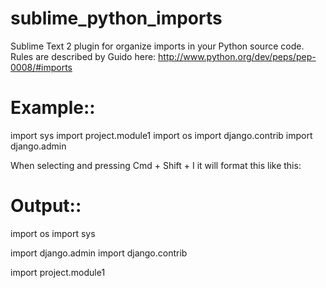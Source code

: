 sublime_python_imports
======================

Sublime Text 2 plugin for organize imports in your Python source code. 
Rules are described by Guido here: http://www.python.org/dev/peps/pep-0008/#imports


Example::
========
  
  import sys
  import project.module1
  import os
  import django.contrib
  import django.admin

When selecting and pressing Cmd + Shift + I  it will format this like this:

Output::
========

import os
import sys

import django.admin
import django.contrib

import project.module1

